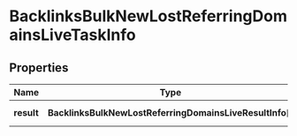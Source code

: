 # BacklinksBulkNewLostReferringDomainsLiveTaskInfo

## Properties

| Name | Type | Description | Notes |
|------------ | ------------- | ------------- | -------------|
**result** | **BacklinksBulkNewLostReferringDomainsLiveResultInfo[]** | array of results |[optional]|
